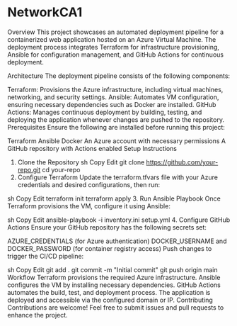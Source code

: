 # NetworkCA1
Overview
This project showcases an automated deployment pipeline for a containerized web application hosted on an Azure Virtual Machine. The deployment process integrates Terraform for infrastructure provisioning, Ansible for configuration management, and GitHub Actions for continuous deployment.

Architecture
The deployment pipeline consists of the following components:

Terraform: Provisions the Azure infrastructure, including virtual machines, networking, and security settings.
Ansible: Automates VM configuration, ensuring necessary dependencies such as Docker are installed.
GitHub Actions: Manages continuous deployment by building, testing, and deploying the application whenever changes are pushed to the repository.
Prerequisites
Ensure the following are installed before running this project:

Terraform
Ansible
Docker
An Azure account with necessary permissions
A GitHub repository with Actions enabled
Setup Instructions
1. Clone the Repository
sh
Copy
Edit
git clone https://github.com/your-repo.git
cd your-repo
2. Configure Terraform
Update the terraform.tfvars file with your Azure credentials and desired configurations, then run:

sh
Copy
Edit
terraform init
terraform apply
3. Run Ansible Playbook
Once Terraform provisions the VM, configure it using Ansible:

sh
Copy
Edit
ansible-playbook -i inventory.ini setup.yml
4. Configure GitHub Actions
Ensure your GitHub repository has the following secrets set:

AZURE_CREDENTIALS (for Azure authentication)
DOCKER_USERNAME and DOCKER_PASSWORD (for container registry access)
Push changes to trigger the CI/CD pipeline:

sh
Copy
Edit
git add .
git commit -m "Initial commit"
git push origin main
Workflow
Terraform provisions the required Azure infrastructure.
Ansible configures the VM by installing necessary dependencies.
GitHub Actions automates the build, test, and deployment process.
The application is deployed and accessible via the configured domain or IP.
Contributing
Contributions are welcome! Feel free to submit issues and pull requests to enhance the project.









